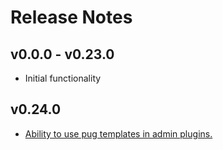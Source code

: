 # Release Notes

## v0.0.0 - v0.23.0

* Initial functionality

## v0.24.0 

* [Ability to use pug templates in admin plugins.](http://docs.grasshopper.ws/concepts/plugins/)
